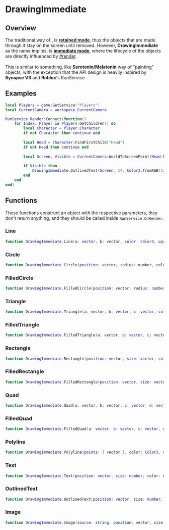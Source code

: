# DrawingImmediate

## Overview

The traditional way of [.](./ "mention") is [**retained mode**](https://en.wikipedia.org/wiki/Retained_mode), thus the objects that are made through it stay on the screen until removed. However, **DrawingImmediate** as the name implies, is [**immediate mode**](https://en.wikipedia.org/wiki/Immediate_mode_\(computer_graphics\)), where the lifecycle of the objects are directly influenced by [#render](../../engine/runservice.md#render "mention").\
\
This is similar to something, like **Serotonin/Melatonin** way of "painting" objects, with the exception that the API design is heavily inspired by **Synapse V3** and **Roblox**'s RunService.

## Examples

```lua
local Players = game:GetService("Players")
local CurrentCamera = workspace.CurrentCamera

RunService.Render:Connect(function()
    for Index, Player in Players:GetChildren() do
        local Character = Player.Character
        if not Character then continue end
        
        local Head = Character:FindFirstChild("Head")
        if not Head then continue end
        
        local Screen, Visible = CurrentCamera:WorldToScreenPoint(Head.Position)
        
        if Visible then
            DrawingImmediate.OutlinedText(Screen, 14, Color3.fromRGB(125, 165, 255), 1, Player.Name, true, "Tamzen")
        end
    end
end)
```

## Functions

These functions construct an object with the respective parameters, they don't return anything, and they should be called inside `RunService.OnRender`.

### Line

```lua
function DrawingImmediate.Line(a: vector, b: vector, color: Color3, opacity: number, segments: number, thickness: number): ()
```

### Circle

```lua
function DrawingImmediate.Circle(position: vector, radius: number, color: Color3, opacity: number, thickness: number): ()
```

### FilledCircle

```lua
function DrawingImmediate.FilledCircle(position: vector, radius: number, color: Color3, opacity: number): ()
```

### Triangle

```lua
function DrawingImmediate.Triangle(a: vector, b: vector, c: vector, color: Color3, opacity: number, thickness: number): ()
```

### FilledTriangle

```lua
function DrawingImmediate.FilledTriangle(a: vector, b: vector, c: vector, color: Color3, opacity: number): ()
```

### Rectangle

```lua
function DrawingImmediate.Rectangle(position: vector, size: vector, color: Color3, opacity: number, thickness: number): ()
```

### FilledRectangle

```lua
function DrawingImmediate.FilledRectangle(position: vector, size: vector, color: Color3, opacity: number): ()
```

### Quad

```lua
function DrawingImmediate.Quad(a: vector, b: vector, c: vector, d: vector, color: Color3, opacity: number, thickness: number): ()
```

### FilledQuad

```lua
function DrawingImmediate.FilledQuad(a: vector, b: vector, c: vector, d: vector, color: Color3, opacity: number): ()
```

### Polyline

```lua
function DrawingImmediate.Polyline(points: { vector }, color: Color3, opacity: number, thickness: number): ()
```

### Text

```lua
function DrawingImmediate.Text(position: vector, size: number, color: Color3, opacity: number, text: string, center: boolean, font: string?): ()
```

### OutlinedText

```lua
function DrawingImmediate.OutlinedText(position: vector, size: number, color: Color3, opacity: number, text: string, center: boolean, font: string?): ()
```

### Image

```lua
function DrawingImmediate.Image(source: string, position: vector, size: vector, color: Color3, opacity: number, is_gif: boolean, rounding: number): ()
```
